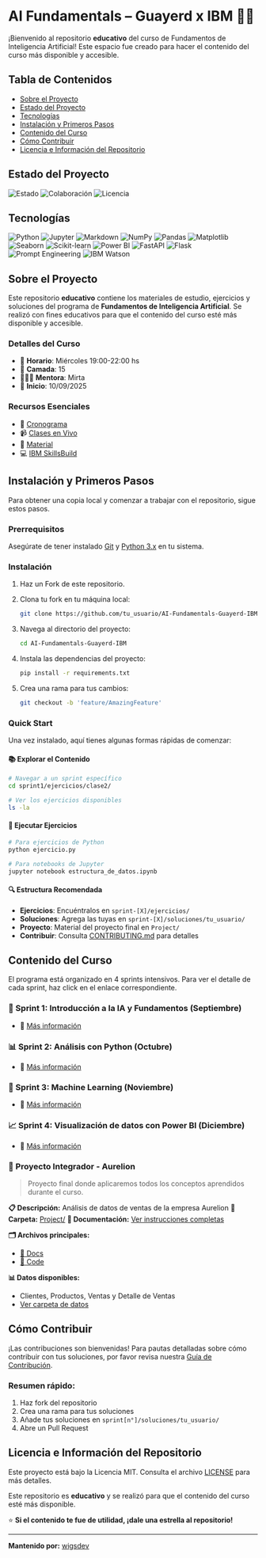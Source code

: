 # AI Fundamentals – Guayerd x IBM 🧠🤖

¡Bienvenido al repositorio **educativo** del curso de Fundamentos de Inteligencia Artificial! Este espacio fue creado para hacer el contenido del curso más disponible y accesible.

## Tabla de Contenidos

- [Sobre el Proyecto](#sobre-el-proyecto)
- [Estado del Proyecto](#estado-del-proyecto)
- [Tecnologías](#tecnologías)
- [Instalación y Primeros Pasos](#instalación-y-primeros-pasos)
- [Contenido del Curso](#contenido-del-curso)
- [Cómo Contribuir](#cómo-contribuir)
- [Licencia e Información del Repositorio](#licencia-e-información-del-repositorio)

## Estado del Proyecto

![Estado](https://img.shields.io/badge/Estado-1era%20Demo-blue?style=for-the-badge) ![Colaboración](https://img.shields.io/badge/Colaboración-Bienvenida-brightgreen?style=for-the-badge) ![Licencia](https://img.shields.io/badge/Licencia-MIT-blue?style=for-the-badge)

## Tecnologías

![Python](https://img.shields.io/badge/Python-3776AB?style=for-the-badge&logo=python&logoColor=white)
![Jupyter](https://img.shields.io/badge/Jupyter-F37626?style=for-the-badge&logo=jupyter&logoColor=white)
![Markdown](https://img.shields.io/badge/Markdown-000000?style=for-the-badge&logo=markdown&logoColor=white)
![NumPy](https://img.shields.io/badge/NumPy-013243?style=for-the-badge&logo=numpy&logoColor=white)
![Pandas](https://img.shields.io/badge/Pandas-150458?style=for-the-badge&logo=pandas&logoColor=white)
![Matplotlib](https://img.shields.io/badge/Matplotlib-3776AB?style=for-the-badge&logo=matplotlib&logoColor=white)
![Seaborn](https://img.shields.io/badge/Seaborn-3776AB?style=for-the-badge&logo=seaborn&logoColor=white)
![Scikit-learn](https://img.shields.io/badge/Scikit--learn-F7931E?style=for-the-badge&logo=scikit-learn&logoColor=white)
![Power BI](https://img.shields.io/badge/Power%20BI-F2C811?style=for-the-badge&logo=powerbi&logoColor=black)
![FastAPI](https://img.shields.io/badge/FastAPI-009688?style=for-the-badge&logo=fastapi&logoColor=white)
![Flask](https://img.shields.io/badge/Flask-000000?style=for-the-badge&logo=flask&logoColor=white)
![Prompt Engineering](https://img.shields.io/badge/Prompt%20Engineering-4D4D4D?style=for-the-badge&logo=openai&logoColor=white)
![IBM Watson](https://img.shields.io/badge/IBM%20Watson-BE95FF?style=for-the-badge&logo=ibmwatson&logoColor=white)

## Sobre el Proyecto

Este repositorio **educativo** contiene los materiales de estudio, ejercicios y soluciones del programa de **Fundamentos de Inteligencia Artificial**. Se realizó con fines educativos para que el contenido del curso esté más disponible y accesible.

### Detalles del Curso

- 📆 **Horario**: Miércoles 19:00-22:00 hs
- 👥 **Camada**: 15
- 👩🏻‍🏫 **Mentora**: Mirta
- 📅 **Inicio**: 10/09/2025

### Recursos Esenciales

- 🎯 <a href="https://docs.google.com/spreadsheets/d/1oZELgmgs1avtfWPebpx-lHdy0llN-RzT4l9DOu9SJsw/edit?gid=1204621847#gid=1204621847" target="_blank">Cronograma</a>
- 📹 <a href="https://meet.google.com/npy-znnx-jfk" target="_blank">Clases en Vivo</a>
- 📂 <a href="https://drive.google.com/drive/folders/1TNZnY25ROuJX_mSkKEq9Nl5lV3D8WvfT?usp=sharing" target="_blank">Material</a>
- 💻 <a href="https.www.guayerd.com/ibm-ia/sbplan2025" target="_blank">IBM SkillsBuild</a>

## Instalación y Primeros Pasos

Para obtener una copia local y comenzar a trabajar con el repositorio, sigue estos pasos.

### Prerrequisitos

Asegúrate de tener instalado <a href="https://git-scm.com/" target="_blank">Git</a> y <a href="https://www.python.org/downloads/" target="_blank">Python 3.x</a> en tu sistema.

### Instalación

1.  Haz un Fork de este repositorio.
2.  Clona tu fork en tu máquina local:

    ```sh
    git clone https://github.com/tu_usuario/AI-Fundamentals-Guayerd-IBM.git
    ```
3.  Navega al directorio del proyecto:

    ```sh
    cd AI-Fundamentals-Guayerd-IBM
    ```

4.  Instala las dependencias del proyecto:

    ```sh
    pip install -r requirements.txt
    ```

5.  Crea una rama para tus cambios:

    ```sh
    git checkout -b 'feature/AmazingFeature'
    ```

### Quick Start

Una vez instalado, aquí tienes algunas formas rápidas de comenzar:

#### 📚 Explorar el Contenido

```bash
# Navegar a un sprint específico
cd sprint1/ejercicios/clase2/

# Ver los ejercicios disponibles
ls -la
```

#### 🚀 Ejecutar Ejercicios

```bash
# Para ejercicios de Python
python ejercicio.py

# Para notebooks de Jupyter
jupyter notebook estructura_de_datos.ipynb
```

#### 🔍 Estructura Recomendada

- **Ejercicios**: Encuéntralos en `sprint-[X]/ejercicios/`
- **Soluciones**: Agrega las tuyas en `sprint-[X]/soluciones/tu_usuario/`
- **Proyecto**: Material del proyecto final en `Project/`
- **Contribuir**: Consulta [CONTRIBUTING.md](CONTRIBUTING.md) para detalles

## Contenido del Curso

El programa está organizado en 4 sprints intensivos. Para ver el detalle de cada sprint, haz click en el enlace correspondiente.

### 🌱 Sprint 1: Introducción a la IA y Fundamentos (Septiembre)
- 📂 <a href="sprint1/" target="_blank">Más información</a>

### 📊 Sprint 2: Análisis con Python (Octubre)
- 📂 <a href="sprint2/" target="_blank">Más información</a>

### 🤖 Sprint 3: Machine Learning (Noviembre)
- 📂 <a href="sprint3/" target="_blank">Más información</a>

### 📈 Sprint 4: Visualización de datos con Power BI (Diciembre)
- 📂 <a href="sprint4/" target="_blank">Más información</a>

### 🚀 Proyecto Integrador - Aurelion
> Proyecto final donde aplicaremos todos los conceptos aprendidos durante el curso.

**📋 Descripción:** Análisis de datos de ventas de la empresa Aurelion
**📁 Carpeta:** <a href="https://github.com/wigsdev/AI-Fundamentals-Guayerd-IBM/tree/main/Project" target="_blank">Project/</a>
**📖 Documentación:** <a href="https://github.com/wigsdev/AI-Fundamentals-Guayerd-IBM/blob/main/Project/instrucciones.md" target="_blank">Ver instrucciones completas</a>

**🗂️ Archivos principales:**
- [📄 Docs](https://github.com/wigsdev/AI-Fundamentals-Guayerd-IBM/tree/main/Project/primera-demo/docs)
- [🐍 Code](https://github.com/wigsdev/AI-Fundamentals-Guayerd-IBM/tree/main/Project/primera-demo/code)

**📊 Datos disponibles:**
- Clientes, Productos, Ventas y Detalle de Ventas
- <a href="https://github.com/wigsdev/AI-Fundamentals-Guayerd-IBM/tree/main/Project/Aurelion" target="_blank">Ver carpeta de datos</a>

## Cómo Contribuir

¡Las contribuciones son bienvenidas! Para pautas detalladas sobre cómo contribuir con tus soluciones, por favor revisa nuestra <a href="https://github.com/wigsdev/AI-Fundamentals-Guayerd-IBM/blob/main/CONTRIBUTING.md" target="_blank">Guía de Contribución</a>.

### Resumen rápido:
1. Haz fork del repositorio
2. Crea una rama para tus soluciones
3. Añade tus soluciones en `sprint[n°]/soluciones/tu_usuario/`
4. Abre un Pull Request

## Licencia e Información del Repositorio

Este proyecto está bajo la Licencia MIT. Consulta el archivo <a href="https://github.com/wigsdev/AI-Fundamentals-Guayerd-IBM/blob/main/LICENSE" target="_blank">LICENSE</a> para más detalles.

Este repositorio es **educativo** y se realizó para que el contenido del curso esté más disponible.

⭐ **Si el contenido te fue de utilidad, ¡dale una estrella al repositorio!**

---

**Mantenido por:** <a href="https://github.com/wigsdev" target="_blank">wigsdev</a>
